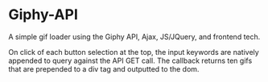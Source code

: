 # Giphy-API
A simple gif loader using the Giphy API, Ajax, JS/JQuery, and frontend tech. 

On click of each button selection at the top, the input keywords are natively appended to query against the API GET call. The callback returns ten gifs that are prepended to a div tag and outputted to the dom.
